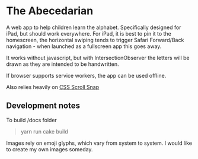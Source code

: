 # The Abecedarian

A web app to help children learn the alphabet. Specifically designed for iPad, but should work everywhere. For iPad, it is best to pin it to the homescreen, the horizontal swiping tends to trigger Safari Forward/Back navigation - when launched as a fullscreen app this goes away.

It works without javascript, but with IntersectionObserver the letters will be drawn as they are intended to be handwritten.

If browser supports service workers, the app can be used offline.

Also relies heavily on [CSS Scroll Snap](https://www.w3.org/TR/css-scroll-snap-1/)

## Development notes

To build /docs folder

> yarn run cake build

Images rely on emoji glyphs, which vary from system to system. I would like to create my own images someday.
